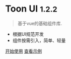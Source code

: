 # Toon UI <small>1.2.2</small>

> 基于vue的基础组件库.

- 根据UI规范开发
- 组件按需引入，简单、轻量


[开始使用](/readme)
[查看示例](https://zhoujiqiu.github.io/toon-ui/dist/#/demos/demolist)